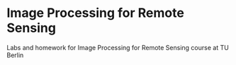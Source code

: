 # Image Processing for Remote Sensing
Labs and homework for Image Processing for Remote Sensing course at TU Berlin
